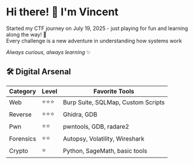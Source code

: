 # Hi there! 👋 I'm Vincent

Started my CTF journey on July 19, 2025 - just playing for fun and learning along the way! 🚩  
Every challenge is a new adventure in understanding how systems work

*Always curious, always learning* ✨

## 🛠️ Digital Arsenal

| Category | Level | Favorite Tools |
|----------|-------|----------------|
| Web      | ⭐⭐⭐ | Burp Suite, SQLMap, Custom Scripts |
| Reverse  | ⭐⭐⭐ | Ghidra, GDB |
| Pwn      | ⭐⭐   | pwntools, GDB, radare2 |
| Forensics| ⭐⭐   | Autopsy, Volatility, Wireshark |
| Crypto   | ⭐     | Python, SageMath, basic tools |
